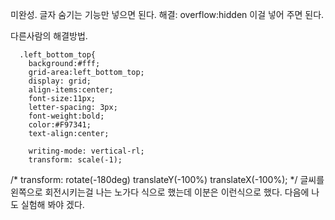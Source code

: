 미완성. 글자 숨기는 기능만 넣으면 된다. 
해결: overflow:hidden 이걸 넣어 주면 된다. 

다른사람의 해결방법. 

      .left_bottom_top{
        background:#fff;
        grid-area:left_bottom_top;
        display: grid;
        align-items:center;
        font-size:11px;
        letter-spacing: 3px;
        font-weight:bold;
        color:#F97341;
        text-align:center;

        writing-mode: vertical-rl;
        transform: scale(-1);
/*         transform: rotate(-180deg) translateY(-100%) translateX(-100%); */
글씨를 왼쪽으로 회전시키는걸 나는 노가다 식으로 했는데 이분은 이런식으로 했다. 다음에 나도 실험해 봐야 겠다. 
